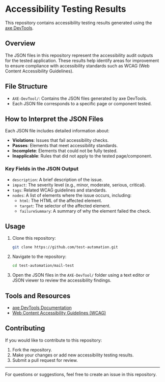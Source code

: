 # Accessibility Testing Results

This repository contains accessibility testing results generated using the [axe DevTools](https://www.deque.com/axe/devtools/).

## Overview

The JSON files in this repository represent the accessibility audit outputs for the tested application. These results help identify areas for improvement to ensure compliance with accessibility standards such as WCAG (Web Content Accessibility Guidelines).

## File Structure

- `AXE-DevTool/`: Contains the JSON files generated by axe DevTools.
- Each JSON file corresponds to a specific page or component tested.

## How to Interpret the JSON Files

Each JSON file includes detailed information about:

- **Violations**: Issues that fail accessibility checks.
- **Passes**: Elements that meet accessibility standards.
- **Incomplete**: Elements that could not be fully tested.
- **Inapplicable**: Rules that did not apply to the tested page/component.

### Key Fields in the JSON Output

- `description`: A brief description of the issue.
- `impact`: The severity level (e.g., minor, moderate, serious, critical).
- `tags`: Related WCAG guidelines and standards.
- `nodes`: A list of elements where the issue occurs, including:
  - `html`: The HTML of the affected element.
  - `target`: The selector of the affected element.
  - `failureSummary`: A summary of why the element failed the check.

## Usage

1. Clone this repository:

   ```bash
   git clone https://github.com/test-automation.git
   ```

2. Navigate to the repository:

   ```bash
   cd test-automation/mail-test
   ```

3. Open the JSON files in the `AXE-DevTool/` folder using a text editor or JSON viewer to review the accessibility findings.

## Tools and Resources

- [axe DevTools Documentation](https://www.deque.com/axe/devtools/documentation/)
- [Web Content Accessibility Guidelines (WCAG)](https://www.w3.org/WAI/standards-guidelines/wcag/)

## Contributing

If you would like to contribute to this repository:

1. Fork the repository.
2. Make your changes or add new accessibility testing results.
3. Submit a pull request for review.

---

For questions or suggestions, feel free to create an issue in this repository.

